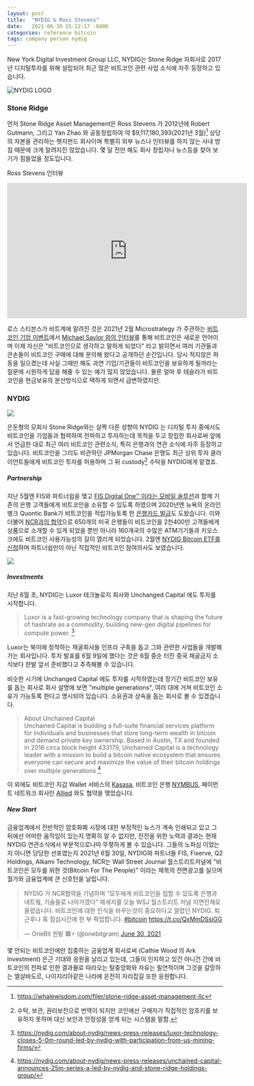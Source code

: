 ```yaml
---
layout: post
title:  "NYDIG & Ross Stevens"
date:   2021-06-30 15:12:17 -0400
categories: reference bitcoin
tags: company person nydig
---
```


New York Digital Investment Group LLC, NYDIG는 Stone Ridge 자회사로 2017년 디지털투자를 위해 설립되어 최근 많은 비트코인 관련 사업 소식에 자주 등장하고 있습니다.

![NYDIG LOGO](https://mma.prnewswire.com/media/1311691/NYDIG_Logo.jpg?p=publish&w=200)

### Stone Ridge

먼저 Stone Ridge Asset Management은 Ross Stevens 가 2012년에 Robert Gutmann, 그리고 Yan Zhao 와 공동창립하여 약 $9,117,180,393(2021년 3월)[^1] 상당의 자본을 관리하는 햇지펀드 회사이며 특별히 외부 뉴스나 인터뷰를 하지 않는 사내 방침 때문에 크게 알려지진 않았습니다.  몇 달 전만 해도 회사 창립자나 뉴스등을 찾아 보기가 힘들었을 정도입니다.

Ross Stevens 인터뷰
<div class="video">
<iframe width="560" height="315" src="https://www.youtube.com/embed/lkZLm_0ynXQ" title="YouTube video player" frameborder="0" allow="accelerometer; autoplay; clipboard-write; encrypted-media; gyroscope; picture-in-picture" allowfullscreen></iframe>
</div>

로스 스티븐스가 비트계에 알려진 것은 2021년 2월 Microstrategy 가 주관하는 [비트코인 기업 이벤트](https://www.microstrategy.com/en/bitcoin/bitcoin-for-corporations)에서 [Michael Saylor 와의 인터뷰](https://www.microstrategy.com/en/bitcoin/videos/bitcoin-macro-strategy)를 통해 비트코인은 새로운 언어이며 이제 자신은 "비트코인으로 생각하고 말하게 되었다" 라고 밝히면서 여러 기관들과 큰손들이 비트코인 구매에 대해 문의해 왔다고 공개하던 순간입니다. 당시 적지않은 파동을 일으켰는데 사실 그때만 해도 과연 기업/기관들이 비트코인을 보유하게 될까라는 질문에 시원하게 답을 해줄 수 있는 예가 많지 않았습니다.  물론 얼마 후 테슬라가 비트코인을 현금보유의 분산방식으로 택하게 되면서 급변하였지만.



### NYDIG
![](https://i.ibb.co/h2hypCS/twitter-E5ty-C4-YVc-AA-Jbe.jpg)

은둔형의 모회사 Stone Ridge와는 살짝 다른 성향의 NYDIG 는 디지털 투자 중에서도 비트코인을 기업들과 협력하여 전파하고 투자하는데 목적을 두고 창립한 회사로써 앞에서 언급한 대로 최근 여러 비트코인 관련소식, 특히 은행과의 연관 소식에 자주 등장하고 있습니다.  비트코인을 그리도 비관하던 JPMorgan Chase 은행도 최근 상위 투자 클라이언트들에게 비트코인 투자를 허용하며 그 뒤 custody[^2] 수탁을 NYDIG에게 맡겼죠.  

##### Partnership
지난 5월엔 FIS와 파트너쉽을 맺고 [FIS Digital One™ 이라는 모바일 솔루션](https://www.fisglobal.com/en/about-us/media-room/press-release/2021/bitcoin-in-your-bank-account-fis-nydig-partner-to-enable-banks-to-offer-their-customers-the-ability)과 함께 기존의 은행 고객들에게 비트코인을 소유할 수 있도록 하였으며 2020년엔 뉴욕의 온라인뱅크 Quontic Bank가 비트코인을 적립가능토록 한 [은행카드 발급](https://www.quontic.com/bitcoin-rewards-checking/)도 도왔습니다.  이와 더불어 [NCR과의 협약](https://www.forbes.com/sites/michaeldelcastillo/2021/06/30/6-billion-ncr-opens-bitcoin-purchases-to-650-banks-and-credit-unions/?sh=7e1ee9903f82)으로 650개의 미국 은행들이 비트코인을 2천400만 고객들에게 상품으로 소개할 수 있게 되었을 뿐만 아니라 160개국의 수많은 ATM기기들과 키오스크에도 비트코인 사용가능성의 길이 열리게 되었습니다.  2월엔 [NYDIG Bitcoin ETF를 신청](https://www.sec.gov/Archives/edgar/data/1843021/000119312521043521/d242572ds1.htm)하며 파트너쉽만이 아닌 직접적인 비트코인 참여의사도 보였습니다.

![](https://i.ibb.co/6rqJ1Qc/52311231.png)

##### Investments

지난 6월 초, NYDIG는 Luxor 테크놀로지 회사와 Unchanged Capital 에도 투자를 시작합니다.

>Luxor is a fast-growing technology company that is shaping the future of hashrate as a commodity, building new-gen digital pipelines for compute power. [^3]

Luxor는 북미에 정착하는 채굴회사들 인프라 구축을 돕고 그와 관련한 사업들을 개발해가는 회사입니다. 투자 발표를 6월 9일에 했다는 것은 6월 중순 터진 중국 채굴금지 소식보다 한발 앞서 준비했다고 추측해볼 수 있습니다.  

비슷한 시기에 Unchanged Capital 에도 투자를 시작하였는데 장기간 비트코인 보유를 돕는 회사로 회사 설명에 보면 "multiple generations", 여러 대에 거쳐 비트코인 소유가 가능토록 한다고 명시되어 있습니다. 소유권과 상속을 돕는 회사로 볼 수 있겠습니다.

>About Unchained Capital<br>
Unchained Capital is building a full-suite financial services platform for individuals and businesses that store long-term wealth in bitcoin and demand private key ownership. Based in Austin, TX and founded in 2016 circa block height 433179, Unchained Capital is a technology leader with a mission to build a bitcoin native ecosystem that ensures everyone can secure and maximize the value of their bitcoin holdings over multiple generations [^4]

이 외에도 비트코인 지갑 Wallet 서비스의 [Kasasa](https://www.businesswire.com/news/home/20210211005568/en/Kasasa-Partners-with-NYDIG-to-Provide-Bitcoin-Wallet-Capabilities-to-Community-Financial-Institutions), 비트코인 은행 [NYMBUS](https://nydig.com/about-nydig/news-press-releases/nymbus-partners-with-nydig-to-offer-bitcoin-banking/), 페이먼트 네트워크 회사인 [Allied](https://www.prnewswire.com/news-releases/allied-payment-network-partners-with-nydig-301325055.html) 와도 협약을 맺었습니다.

##### New Start

금융업계에서 전반적인 암호화폐 시장에 대한 부정적인 뉴스가 계속 인쇄되고 있고 그 뒤에선 어떠한 움직임이 있는지 명확히 알 수 없지만, 진전을 위한 노력과 결과는 현재 NYDIG 연관소식에서 부분적으로나마 뚜렿하게 볼 수 있습니다.  그들의 노파심 이었는지 아니면 당당한 선포였는지 2021년 6월 30일, NYDIG와 파트너들 FIS, Fiserve, Q2 Holdings, Alkami Technology, NCR는  Wall Street Journal 월스트리트저널에 "비트코인은 모두를 위한 것(Bitcoin For The People)" 이라는 제목의 전면광고를 실으며 월가와 금융업계에 큰 신호탄을 날립니다.

<div class="tweet">
<blockquote class="twitter-tweet" data-conversation="none"><p lang="ko" dir="ltr">NYDIG 가 NCR협약을 기념하며 “모두에게 비트코인을 접할 수 있도록 은행과 네트웤, 기술들로 나아가겠다” 메세지를 오늘 WSJ 월스트리트 저널 지면전체로 올렸습니다. 비트코인에 대한 인식을 바꾸는것이 중요하다고 알렸던 NYDIG. 퇴근후나 혹 점심시간에 한 부 픽업합니다. <a href="https://twitter.com/hashtag/bitcoin?src=hash&amp;ref_src=twsrc%5Etfw">#bitcoin</a> <a href="https://t.co/QxMmDSsiGG">https://t.co/QxMmDSsiGG</a></p>&mdash; OneBit 원빝 🟩⚡️ (@onebitgram) <a href="https://twitter.com/onebitgram/status/1410221887591010306?ref_src=twsrc%5Etfw">June 30, 2021</a></blockquote><script async src="https://platform.twitter.com/widgets.js" charset="utf-8"></script>
</div>


몇 안되는 비트코인에만 집중하는 금융업계 회사로써 (Cathie Wood 의 Ark Investment) 은근 기대와 응원을 날리고 있는데, 그들이 인지하고 있건 아니건 간에 비트코인의 전파로 인한 결과물로 따라오는 탈중앙화와 자유는 필연적이며 그것을 갈망하는 엘살바도르, 나이지리아같은 나라에 온전히 자리잡길 또한 응원합니다.




[^1]: <https://whalewisdom.com/filer/stone-ridge-asset-management-llc>
[^2]: 수탁, 보관, 권리보전으로 번역이 되지만 코인에선 구매자가 직접적인 암호키를 보유하지 못하며 대신 보안과 안정성을 얻게 되는 시스탬을 말함.
[^3]: <https://nydig.com/about-nydig/news-press-releases/luxor-technology-closes-5-0m-round-led-by-nydig-with-participation-from-us-mining-firms/>
[^4]: <https://nydig.com/about-nydig/news-press-releases/unchained-capital-announces-25m-series-a-led-by-nydig-and-stone-ridge-holdings-group/>
